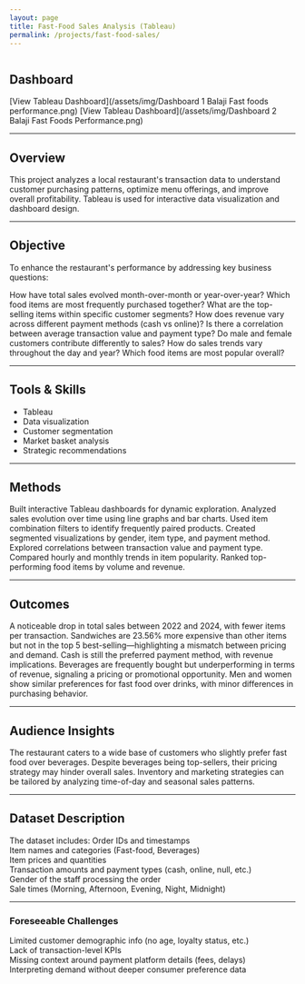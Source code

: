 ```yaml
---
layout: page
title: Fast-Food Sales Analysis (Tableau)
permalink: /projects/fast-food-sales/
---
```

<div style="display: flex; align-items: center; gap: 20px; margin-bottom: 2rem;">
<div>
  
##  Dashboard 
[View Tableau Dashboard](/assets/img/Dashboard 1 Balaji Fast foods performance.png) 
[View Tableau Dashboard](/assets/img/Dashboard 2 Balaji Fast Foods Performance.png) 

---
## Overview  
This project analyzes a local restaurant's transaction data to understand customer purchasing patterns, optimize menu offerings, and improve overall profitability. Tableau is used for interactive data visualization and dashboard design.

---
## Objective  
To enhance the restaurant's performance by addressing key business questions:

How have total sales evolved month-over-month or year-over-year?
Which food items are most frequently purchased together?
What are the top-selling items within specific customer segments?
How does revenue vary across different payment methods (cash vs online)?
Is there a correlation between average transaction value and payment type?
Do male and female customers contribute differently to sales?
How do sales trends vary throughout the day and year?
Which food items are most popular overall?

---
## Tools & Skills  
- Tableau  
- Data visualization  
- Customer segmentation  
- Market basket analysis  
- Strategic recommendations
  
---
## Methods  
Built interactive Tableau dashboards for dynamic exploration.
Analyzed sales evolution over time using line graphs and bar charts.
Used item combination filters to identify frequently paired products.
Created segmented visualizations by gender, item type, and payment method.
Explored correlations between transaction value and payment type.
Compared hourly and monthly trends in item popularity.
Ranked top-performing food items by volume and revenue.

---
## Outcomes  
A noticeable drop in total sales between 2022 and 2024, with fewer items per transaction.
Sandwiches are 23.56% more expensive than other items but not in the top 5 best-selling—highlighting a mismatch between pricing and demand.
Cash is still the preferred payment method, with revenue implications.
Beverages are frequently bought but underperforming in terms of revenue, signaling a pricing or promotional opportunity.
Men and women show similar preferences for fast food over drinks, with minor differences in purchasing behavior.

---
## Audience Insights  
The restaurant caters to a wide base of customers who slightly prefer fast food over beverages. Despite beverages being top-sellers, their pricing strategy may hinder overall sales. Inventory and marketing strategies can be tailored by analyzing time-of-day and seasonal sales patterns.

---
## Dataset Description  
The dataset includes:
Order IDs and timestamps  
Item names and categories (Fast-food, Beverages)  
Item prices and quantities  
Transaction amounts and payment types (cash, online, null, etc.)  
Gender of the staff processing the order  
Sale times (Morning, Afternoon, Evening, Night, Midnight)


---
### Foreseeable Challenges  
Limited customer demographic info (no age, loyalty status, etc.)  
Lack of transaction-level KPIs  
Missing context around payment platform details (fees, delays)  
Interpreting demand without deeper consumer preference data  



